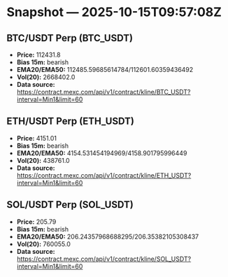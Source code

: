 # Snapshot — 2025-10-15T09:57:08Z

## BTC/USDT Perp (BTC_USDT)
- **Price:** 112431.8
- **Bias 15m:** bearish
- **EMA20/EMA50:** 112485.59685614784/112601.60359436492
- **Vol(20):** 2668402.0
- **Data source:** https://contract.mexc.com/api/v1/contract/kline/BTC_USDT?interval=Min1&limit=60

## ETH/USDT Perp (ETH_USDT)
- **Price:** 4151.01
- **Bias 15m:** bearish
- **EMA20/EMA50:** 4154.531454194969/4158.901795996449
- **Vol(20):** 438761.0
- **Data source:** https://contract.mexc.com/api/v1/contract/kline/ETH_USDT?interval=Min1&limit=60

## SOL/USDT Perp (SOL_USDT)
- **Price:** 205.79
- **Bias 15m:** bearish
- **EMA20/EMA50:** 206.24357968688295/206.35382105308437
- **Vol(20):** 760055.0
- **Data source:** https://contract.mexc.com/api/v1/contract/kline/SOL_USDT?interval=Min1&limit=60
